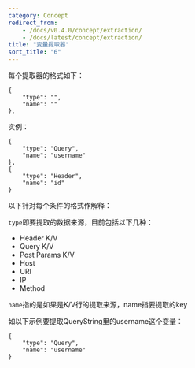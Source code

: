 ```yaml
---
category: Concept
redirect_from:
    - /docs/v0.4.0/concept/extraction/
    - /docs/latest/concept/extraction/
title: "变量提取器"
sort_title: "6"
---
```




每个提取器的格式如下：

```
{
    "type": "",
    "name": ""
},
```

实例：

```
{
    "type": "Query",
    "name": "username"
},
{
    "type": "Header",
    "name": "id"
} 
```

以下针对每个条件的格式作解释：

`type`即要提取的数据来源，目前包括以下几种：


- Header K/V
- Query K/V
- Post Params K/V
- Host
- URI
- IP
- Method

`name`指的是如果是K/V行的提取来源，name指要提取的key


如以下示例要提取QueryString里的username这个变量：

```
{
    "type": "Query",
    "name": "username"
}
```

